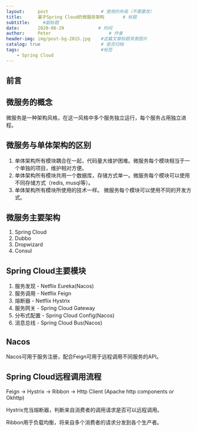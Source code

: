 ```yaml
---
layout:     post                    # 使用的布局（不需要改）
title:      基于Spring Cloud的微服务架构       # 标题 
subtitle:     #副标题
date:       2020-06-29             # 时间
author:     Peter                      # 作者
header-img: img/post-bg-2015.jpg    #这篇文章标题背景图片
catalog: true                       # 是否归档
tags:                               #标签
    - Spring Cloud
---
```


## 前言

## 微服务的概念

微服务是一种架构风格，在这一风格中多个服务独立运行，每个服务占用独立进程。  

## 微服务与单体架构的区别

1. 单体架构所有模块耦合在一起，代码量大维护困难。微服务每个模块相当于一个单独的项目，维护相对方便。  
2. 单体架构所有模块共用一个数据库，存储方式单一。微服务每个模块可以使用不同存储方式（redis, musql等）。
3. 单体架构所有模块所使用的技术一样。 微服务每个模块可以使用不同的开发方式。  

## 微服务主要架构

1. Spring Cloud
2. Dubbo
3. Dropwizard
4. Consul

## Spring Cloud主要模块

1. 服务发现 - Netflix Eureka(Nacos)
2. 服务调用 - Netflix Feign
3. 熔断器 - Netflix Hystrix
4. 服务网关 - Spring Cloud Gateway
5. 分布式配置 - Spring Cloud Config(Nacos)
6. 消息总线 - Spring Cloud Bus(Nacos)


## Nacos

Nacos可用于服务注册，配合Feign可用于远程调用不同服务的API。  

## Spring Cloud远程调用流程 

Feign -> Hystrix -> Ribbon -> Http Client (Apache http components or Okhttp) 

Hystrix充当熔断器，判断来自消费者的调用请求是否可以远程调用。  

Ribbon用于负载均衡，将来自多个消费者的请求分发到各个生产者。  

